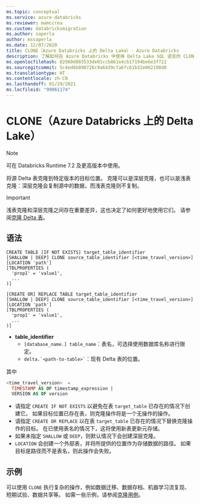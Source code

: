 ```yaml
---
ms.topic: conceptual
ms.service: azure-databricks
ms.reviewer: mamccrea
ms.custom: databricksmigration
ms.author: saperla
author: mssaperla
ms.date: 12/07/2020
title: CLONE（Azure Databricks 上的 Delta Lake）- Azure Databricks
description: 了解如何在 Azure Databricks 中使用 Delta Lake SQL 语言的 CLONE 语法。
ms.openlocfilehash: 02960d803533de01ccb861e4cb17194be6e3f722
ms.sourcegitcommit: 5c4ed6b098726c9a6439cfa6fc61b32e062198d0
ms.translationtype: HT
ms.contentlocale: zh-CN
ms.lasthandoff: 01/29/2021
ms.locfileid: "99061174"
---
```

# <a name="clone-delta-lake-on-azure-databricks"></a>CLONE（Azure Databricks 上的 Delta Lake）

> [!NOTE]
>
> 可在 Databricks Runtime 7.2 及更高版本中使用。

将源 Delta 表克隆到特定版本的目标位置。 克隆可以是深层克隆，也可以是浅表克隆：深层克隆会复制源中的数据，而浅表克隆则不复制。

> [!IMPORTANT]
>
> 浅表克隆和深层克隆之间存在重要差异，这也决定了如何更好地使用它们。 请参阅[克隆 Delta 表](../../../../delta/delta-utility.md#clone-delta-table)。

## <a name="syntax"></a>语法

```
CREATE TABLE [IF NOT EXISTS] target_table_identifier
[SHALLOW | DEEP] CLONE source_table_identifier [<time_travel_version>]
[LOCATION 'path']
[TBLPROPERTIES (
  'prop1' = 'value1',
  ...
)]
```

```
[CREATE OR] REPLACE TABLE target_table_identifier
[SHALLOW | DEEP] CLONE source_table_identifier [<time_travel_version>]
[LOCATION 'path']
[TBLPROPERTIES (
  'prop1' = 'value1',
  ...
)]
```

* **table_identifier**
  * ``[database_name.] table_name``：表名，可选择使用数据库名称进行限定。
  * `` delta.`<path-to-table>` ``：现有 Delta 表的位置。

其中

```sql
<time_travel_version>  =
  TIMESTAMP AS OF timestamp_expression |
  VERSION AS OF version
```

* 请指定 ``CREATE IF NOT EXISTS`` 以避免在表 ``target_table`` 已存在的情况下创建它。 如果目标位置已存在表，则克隆操作将是一个无操作的操作。
* 请指定 ``CREATE OR REPLACE`` 以在表 ``target_table`` 已存在的情况下替换克隆操作的目标。 在已使用表名的情况下，这将使用新表更新元存储。
* 如果未指定 ``SHALLOW`` 或 ``DEEP``，则默认情况下会创建深层克隆。
* ``LOCATION`` 会创建一个外部表，并将所提供的位置作为存储数据的路径。 如果目标是路径而不是表名，则此操作会失败。

## <a name="examples"></a>示例

可以使用 ``CLONE`` 执行复杂的操作，例如数据迁移、数据存档、机器学习流复现、短期试验、数据共享等。 如需一些示例，请参阅[克隆用例](../../../../delta/delta-utility.md#clone-use-cases)。